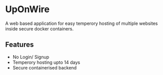 # UpOnWire
A web based application for easy temperory hosting of multiple websites inside secure docker containers.

## Features
* No Login/ Signup <br/>
* Temperory hosting upto 14 days<br/>
* Secure containerised backend <br/>
